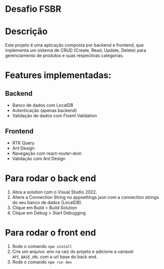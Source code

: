 # Desafio FSBR

# Descrição

Este projeto é uma aplicação composta por backend e frontend, que implementa um sistema de CRUD (Create, Read, Update, Delete) para gerenciamento de produtos e suas respectivas categorias.

# Features implementadas: 

## Backend

- Banco de dados com LocalDB
- Autenticação (apenas backend)
- Validação de dados com Fluent Validation

## Frontend

- RTK Query
- Ant Design
- Navegação com react-router-dom
- Validação com Ant Design

# Para rodar o back end

1. Abra a solution com o Visual Studio 2022.
2. Altere a Connection String no appsettings.json com a connection strings do  seu banco de dados (LocalDB).
3. Clique em Build > Build Solution
4. Clique em Debug > Start Debugging

# Para rodar o front end

1. Rode o comando `npm install`
2. Crie um arquivo .env na raiz do projeto e adicione a variavel `API_BASE_URL` com a url base do back end.
3. Rode o comando `npm run dev`

